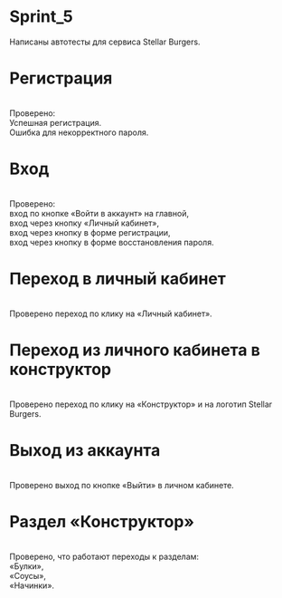 # Sprint_5

Написаны автотесты для сервиса Stellar Burgers. 


# Регистрация
<br>Проверено:
<br>Успешная регистрация.
<br>Ошибка для некорректного пароля.

# Вход
<br>Проверено:
<br>вход по кнопке «Войти в аккаунт» на главной,
<br>вход через кнопку «Личный кабинет»,
<br>вход через кнопку в форме регистрации,
<br>вход через кнопку в форме восстановления пароля.

# Переход в личный кабинет 
<br>Проверено переход по клику на «Личный кабинет».

# Переход из личного кабинета в конструктор 
<br>Проверено переход по клику на «Конструктор» и на логотип Stellar Burgers.

# Выход из аккаунта
<br>Проверено выход по кнопке «Выйти» в личном кабинете.

# Раздел «Конструктор»
<br>Проверено, что работают переходы к разделам:
<br>«Булки»,
<br>«Соусы»,
<br>«Начинки».